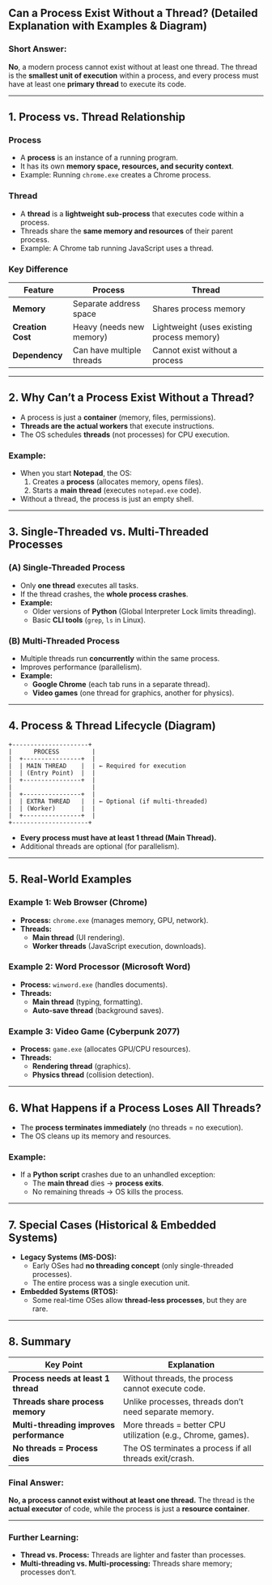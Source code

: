 ## **Can a Process Exist Without a Thread? (Detailed Explanation with Examples & Diagram)**

### **Short Answer:**

**No**, a modern process cannot exist without at least one thread. The thread is the **smallest unit of execution** within a process, and every process must have at least one **primary thread** to execute its code.

---

## **1. Process vs. Thread Relationship**

### **Process**

- A **process** is an instance of a running program.
- It has its own **memory space, resources, and security context**.
- Example: Running `chrome.exe` creates a Chrome process.

### **Thread**

- A **thread** is a **lightweight sub-process** that executes code within a process.
- Threads share the **same memory and resources** of their parent process.
- Example: A Chrome tab running JavaScript uses a thread.

### **Key Difference**

| Feature           | Process                   | Thread                                     |
| ----------------- | ------------------------- | ------------------------------------------ |
| **Memory**        | Separate address space    | Shares process memory                      |
| **Creation Cost** | Heavy (needs new memory)  | Lightweight (uses existing process memory) |
| **Dependency**    | Can have multiple threads | Cannot exist without a process             |

---

## **2. Why Can’t a Process Exist Without a Thread?**

- A process is just a **container** (memory, files, permissions).
- **Threads are the actual workers** that execute instructions.
- The OS schedules **threads** (not processes) for CPU execution.

### **Example:**

- When you start **Notepad**, the OS:
  1. Creates a **process** (allocates memory, opens files).
  2. Starts a **main thread** (executes `notepad.exe` code).
- Without a thread, the process is just an empty shell.

---

## **3. Single-Threaded vs. Multi-Threaded Processes**

### **(A) Single-Threaded Process**

- Only **one thread** executes all tasks.
- If the thread crashes, the **whole process crashes**.
- **Example:**
  - Older versions of **Python** (Global Interpreter Lock limits threading).
  - Basic **CLI tools** (`grep`, `ls` in Linux).

### **(B) Multi-Threaded Process**

- Multiple threads run **concurrently** within the same process.
- Improves performance (parallelism).
- **Example:**
  - **Google Chrome** (each tab runs in a separate thread).
  - **Video games** (one thread for graphics, another for physics).

---

## **4. Process & Thread Lifecycle (Diagram)**

```
+---------------------+
|      PROCESS         |
|  +----------------+  |
|  | MAIN THREAD    |  | ← Required for execution
|  | (Entry Point)  |  |
|  +----------------+  |
|                      |
|  +----------------+  |
|  | EXTRA THREAD   |  | ← Optional (if multi-threaded)
|  | (Worker)       |  |
|  +----------------+  |
+---------------------+
```

- **Every process must have at least 1 thread (Main Thread).**
- Additional threads are optional (for parallelism).

---

## **5. Real-World Examples**

### **Example 1: Web Browser (Chrome)**

- **Process:** `chrome.exe` (manages memory, GPU, network).
- **Threads:**
  - **Main thread** (UI rendering).
  - **Worker threads** (JavaScript execution, downloads).

### **Example 2: Word Processor (Microsoft Word)**

- **Process:** `winword.exe` (handles documents).
- **Threads:**
  - **Main thread** (typing, formatting).
  - **Auto-save thread** (background saves).

### **Example 3: Video Game (Cyberpunk 2077)**

- **Process:** `game.exe` (allocates GPU/CPU resources).
- **Threads:**
  - **Rendering thread** (graphics).
  - **Physics thread** (collision detection).

---

## **6. What Happens if a Process Loses All Threads?**

- The **process terminates immediately** (no threads = no execution).
- The OS cleans up its memory and resources.

### **Example:**

- If a **Python script** crashes due to an unhandled exception:
  - The **main thread** dies → **process exits**.
  - No remaining threads → OS kills the process.

---

## **7. Special Cases (Historical & Embedded Systems)**

- **Legacy Systems (MS-DOS):**
  - Early OSes had **no threading concept** (only single-threaded processes).
  - The entire process was a single execution unit.
- **Embedded Systems (RTOS):**
  - Some real-time OSes allow **thread-less processes**, but they are rare.

---

## **8. Summary**

| Key Point                                | Explanation                                                  |
| ---------------------------------------- | ------------------------------------------------------------ |
| **Process needs at least 1 thread**      | Without threads, the process cannot execute code.            |
| **Threads share process memory**         | Unlike processes, threads don’t need separate memory.        |
| **Multi-threading improves performance** | More threads = better CPU utilization (e.g., Chrome, games). |
| **No threads = Process dies**            | The OS terminates a process if all threads exit/crash.       |

### **Final Answer:**

**No, a process cannot exist without at least one thread.** The thread is the **actual executor** of code, while the process is just a **resource container**.

---

### **Further Learning:**

- **Thread vs. Process:** Threads are lighter and faster than processes.
- **Multi-threading vs. Multi-processing:** Threads share memory; processes don’t.
